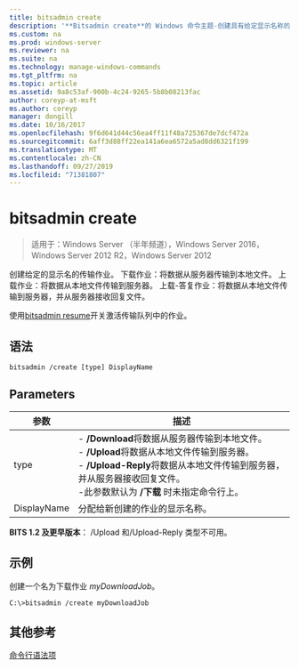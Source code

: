 ```yaml
---
title: bitsadmin create
description: '**Bitsadmin create**的 Windows 命令主题-创建具有给定显示名称的传输作业。'
ms.custom: na
ms.prod: windows-server
ms.reviewer: na
ms.suite: na
ms.technology: manage-windows-commands
ms.tgt_pltfrm: na
ms.topic: article
ms.assetid: 9a8c53af-900b-4c24-9265-5b8b08213fac
author: coreyp-at-msft
ms.author: coreyp
manager: dongill
ms.date: 10/16/2017
ms.openlocfilehash: 9f6d641d44c56ea4ff11f48a725367de7dcf472a
ms.sourcegitcommit: 6aff3d88ff22ea141a6ea6572a5ad8dd6321f199
ms.translationtype: MT
ms.contentlocale: zh-CN
ms.lasthandoff: 09/27/2019
ms.locfileid: "71381807"
---
```

# <a name="bitsadmin-create"></a>bitsadmin create

>适用于：Windows Server （半年频道），Windows Server 2016，Windows Server 2012 R2，Windows Server 2012

创建给定的显示名的传输作业。 下载作业：将数据从服务器传输到本地文件。 上载作业：将数据从本地文件传输到服务器。 上载-答复作业：将数据从本地文件传输到服务器，并从服务器接收回复文件。

使用[bitsadmin resume](bitsadmin-resume.md)开关激活传输队列中的作业。

## <a name="syntax"></a>语法

```
bitsadmin /create [type] DisplayName
```

## <a name="parameters"></a>Parameters

|参数|描述|
|-------|--------|
|type|-    **/Download**将数据从服务器传输到本地文件。<br />-    **/Upload**将数据从本地文件传输到服务器。<br />-    **/Upload-Reply**将数据从本地文件传输到服务器，并从服务器接收回复文件。<br />-此参数默认为 **/下载** 时未指定命令行上。|
|DisplayName|分配给新创建的作业的显示名称。|

**BITS 1.2 及更早版本**： /Upload 和/Upload-Reply 类型不可用。

## <a name="BKMK_examples"></a>示例

创建一个名为下载作业 *myDownloadJob*。

```
C:\>bitsadmin /create myDownloadJob
```

## <a name="additional-references"></a>其他参考

[命令行语法项](command-line-syntax-key.md)
